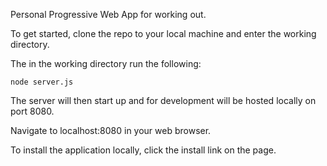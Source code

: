 Personal Progressive Web App for working out.

To get started, clone the repo to your local machine and enter the working directory.

The in the working directory run the following:

<code>node server.js</code>
  
The server will then start up and for development will be hosted locally on port 8080.

Navigate to localhost:8080 in your web browser.

To install the application locally, click the install link on the page.
